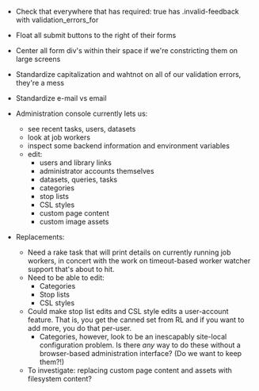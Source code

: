 *   Check that everywhere that has required: true has .invalid-feedback with validation_errors_for
*   Float all submit buttons to the right of their forms
*   Center all form div's within their space if we're constricting them on large screens
*   Standardize capitalization and wahtnot on all of our validation errors, they're a mess
*   Standardize e-mail vs email


*   Administration console currently lets us:
    -   see recent tasks, users, datasets
    -   look at job workers
    -   inspect some backend information and environment variables
    -   edit:
        +   users and library links
        +   administrator accounts themselves
        +   datasets, queries, tasks
        +   categories
        +   stop lists
        +   CSL styles
        +   custom page content
        +   custom image assets


*   Replacements:
    -   Need a rake task that will print details on currently running job workers, in concert with the work on timeout-based worker watcher support that's about to hit.
    -   Need to be able to edit:
        +   Categories
        +   Stop lists
        +   CSL styles
    -   Could make stop list edits and CSL style edits a user-account feature. That is, you get the canned set from RL and if you want to add more, you do that per-user.
        +   Categories, however, look to be an inescapably site-local configuration problem. Is there *any* way to do these without a browser-based administration interface? (Do we want to keep them?!)
    -   To investigate: replacing custom page content and assets with filesystem content?
